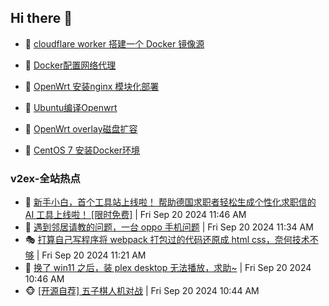 ## Hi there 👋

<!--
**dkyg666/dkyg666** is a ✨ _special_ ✨ repository because its `README.md` (this file) appears on your GitHub profile.

Here are some ideas to get you started:

- 🔭 I’m currently working on ...
- 🌱 I’m currently learning ...
- 👯 I’m looking to collaborate on ...
- 🤔 I’m looking for help with ...
- 💬 Ask me about ...
- 📫 How to reach me: ...
- 😄 Pronouns: ...
- ⚡ Fun fact: ...
-->

<!-- BLOG-POST-LIST:START -->
- 🦩 [cloudflare worker 搭建一个 Docker 镜像源](http://blog.1996099.xyz/archives/cloudflare-worker-da-jian-yi-ge-docker-jing-xiang-zhan) 

- 🚦 [Docker配置网络代理](http://blog.1996099.xyz/archives/dockerpei-zhi-wang-luo-dai-li) 

- 🫶 [OpenWrt 安装nginx 模块化部署](http://blog.1996099.xyz/archives/openwrt-an-zhuang-nginx-mo-kuai-hua-bu-shu) 

- 🦄 [Ubuntu编译Openwrt](http://blog.1996099.xyz/archives/ubuntuzi-bian-yi-openwrt) 

- 🐻 [OpenWrt overlay磁盘扩容](http://blog.1996099.xyz/archives/openwrt-overlay) 

- 🤖 [CentOS 7 安装Docker环境](http://blog.1996099.xyz/archives/centos-docker) 
<!-- BLOG-POST-LIST:END -->

### v2ex-全站热点
<!-- v2ex:START -->
- 🥸 [新手小白，首个工具站上线啦！
帮助德国求职者轻松生成个性化求职信的 AI 工具上线啦！ [限时免费]](https://www.v2ex.com/t/1074475#reply2) | Fri Sep 20 2024 11:46 AM
- 🤗 [遇到邻居请教的问题，一台 oppo 手机问题](https://www.v2ex.com/t/1074473#reply2) | Fri Sep 20 2024 11:34 AM
- 🎭 [打算自己写程序将 webpack 打包过的代码还原成 html css，奈何技术不够](https://www.v2ex.com/t/1074471#reply2) | Fri Sep 20 2024 11:21 AM
- 🥷 [换了 win11 之后，装 plex desktop 无法播放，求助~](https://www.v2ex.com/t/1074465#reply1) | Fri Sep 20 2024 10:46 AM
- 🐵 [[开源自荐] 五子棋人机对战](https://www.v2ex.com/t/1074464#reply10) | Fri Sep 20 2024 10:44 AM<!-- v2ex:END -->

